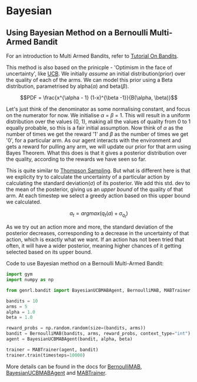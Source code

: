 # Bayesian

## Using Bayesian Method on a Bernoulli Multi-Armed Bandit

For an introduction to Multi Armed Bandits, refer to [Tutorial On Bandits](https://genrl.readthedocs.io/en/latest/usage/tutorials/Tutorial_on_bandits.html).

This method is also based on the prinicple - 'Optimism in the face of uncertainty', like [UCB](https://genrl.readthedocs.io/en/latest/api/bandit/genrl.bandit.agents.mab_agents.html#module-genrl.bandit.agents.mab_agents.ucb). We initially _assume_ an initial distribution(prior) over the quality of each of the arms. We can model this prior using a Beta distribution, parametrised by alpha($\alpha$) and beta($\beta$).

$$PDF = \frac{x^{\alpha - 1} (1-x)^{\beta -1}}{B(\alpha, \beta)}$$

Let's just think of the denominator as some normalising constant, and focus on the numerator for now. We initialise $\alpha$ = $\beta$ = 1. This will result in a uniform distribution over the values (0, 1), making all the values of quality from 0 to 1 equally probable, so this is a fair initial assumption. Now think of $\alpha$ as the number of times we get the reward '1' and $\beta$ as the number of times we get '0', for a particular arm. As our agent interacts with the environment and gets a reward for pulling any arm, we will update our prior for that arm using Bayes Theorem. What this does is that it gives a posterior distribution over the quality, according to the rewards we have seen so far.

This is quite similar to [Thompson Sampling](https://genrl.readthedocs.io/en/latest/api/bandit/genrl.bandit.agents.mab_agents.html#module-genrl.bandit.agents.mab_agents.thompson). But what is different here is that we explicity try to calculate the uncertainty of a particular action by calculating the standard deviation($\sigma$) of its posterior. We add this std. dev to the mean of the posterior, giving us an _upper bound_ of the quality of that arm. At each timestep we select a greedy action based on this upper bound we calculated. 

$$a_t = argmax(q_t(a) + \sigma_{q_t})$$

As we try out an action more and more, the standard deviation of the posterior decreases, corresponding to a decrease in the uncertainty of that action, which is exactly what we want. If an action has not been tried that often, it will have a wider posterior, meaning higher chances of it getting selected based on its upper bound.

Code to use Bayesian method on a Bernoulli Multi-Armed Bandit:

```python
import gym
import numpy as np

from genrl.bandit import BayesianUCBMABAgent, BernoulliMAB, MABTrainer

bandits = 10
arms = 5
alpha = 1.0
beta = 1.0

reward_probs = np.random.random(size=(bandits, arms))
bandit = BernoulliMAB(bandits, arms, reward_probs, context_type="int")
agent = BayesianUCBMABAgent(bandit, alpha, beta)

trainer = MABTrainer(agent, bandit)
trainer.train(timesteps=10000)
```

More details can be found in the docs for [BernoulliMAB](https://genrl.readthedocs.io/en/latest/api/bandit/genrl.bandit.bandits.multi_armed_bandits.html#genrl.bandit.bandits.multi_armed_bandits.bernoulli_mab.BernoulliMAB), [BayesianUCBMABAgent](https://genrl.readthedocs.io/en/latest/api/bandit/genrl.bandit.agents.mab_agents.html#module-genrl.bandit.agents.mab_agents.bayesian) and [MABTrainer](https://genrl.readthedocs.io/en/latest/api/common/bandit.html#module-genrl.bandit.trainer).
